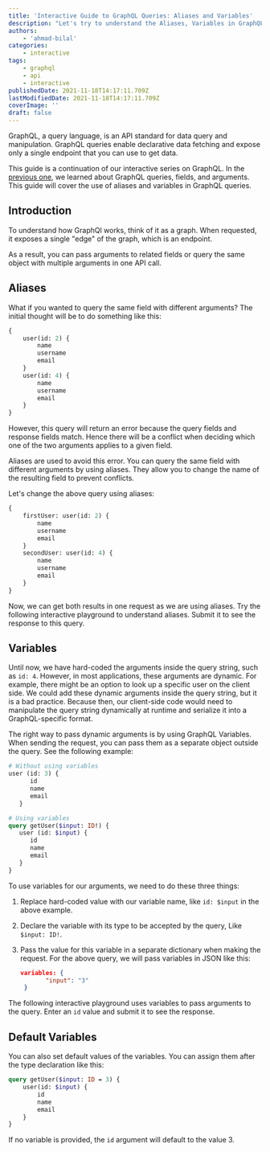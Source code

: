 ```yaml
---
title: 'Interactive Guide to GraphQL Queries: Aliases and Variables'
description: "Let's try to understand the Aliases, Variables in GraphQL queries."
authors:
    - 'ahmad-bilal'
categories:
    - interactive
tags:
    - graphql
    - api
    - interactive
publishedDate: 2021-11-18T14:17:11.709Z
lastModifiedDate: 2021-11-18T14:17:11.709Z
coverImage: ''
draft: false
---
```


<Lead>
	GraphQL, a query language, is an API standard for data query and
	manipulation. GraphQL queries enable declarative data fetching and expose
	only a single endpoint that you can use to get data.
</Lead>

This guide is a continuation of our interactive series on GraphQL. In the [previous one](https://rapidapi.com/guides/graphql-fields-arguments), we learned about GraphQL queries, fields, and arguments. This guide will cover the use of aliases and variables in GraphQL queries.

## Introduction

To understand how GraphQl works, think of it as a graph. When requested, it exposes a single "edge" of the graph, which is an endpoint.

As a result, you can pass arguments to related fields or query the same object with multiple arguments in one API call.

## Aliases

What if you wanted to query the same field with different arguments? The initial thought will be to do something like this:

```graphql
{
	user(id: 2) {
		name
		username
		email
	}
	user(id: 4) {
		name
		username
		email
	}
}
```

However, this query will return an error because the query fields and response fields match. Hence there will be a conflict when deciding which one of the two arguments applies to a given field.

Aliases are used to avoid this error. You can query the same field with different arguments by using aliases. They allow you to change the name of the resulting field to prevent conflicts.

Let's change the above query using aliases:

```graphql
{
	firstUser: user(id: 2) {
		name
		username
		email
	}
	secondUser: user(id: 4) {
		name
		username
		email
	}
}
```

Now, we can get both results in one request as we are using aliases. Try the following interactive playground to understand aliases. Submit it to see the response to this query.

<GraphQLClient type="aliases" />

## Variables

Until now, we have hard-coded the arguments inside the query string, such as `id: 4`. However, in most applications, these arguments are dynamic. For example, there might be an option to look up a specific user on the client side. We could add these dynamic arguments inside the query string, but it is a bad practice. Because then, our client-side code would need to manipulate the query string dynamically at runtime and serialize it into a GraphQL-specific format.

The right way to pass dynamic arguments is by using GraphQL Variables. When sending the request, you can pass them as a separate object outside the query. See the following example:

```graphql
# Without using variables
user (id: 3) {
      id
      name
      email
   }

# Using variables
query getUser($input: ID!) {
   user (id: $input) {
      id
      name
      email
   }
}
```

To use variables for our arguments, we need to do these three things:

1. Replace hard-coded value with our variable name, like `id: $input` in the above example.

2. Declare the variable with its type to be accepted by the query, Like `$input: ID!`.

3. Pass the value for this variable in a separate dictionary when making the request. For the above query, we will pass variables in JSON like this:

    ```json
    variables: {
           "input": "3"
     }
    ```

The following interactive playground uses variables to pass arguments to the query. Enter an `id` value and submit it to see the response.

<GraphQLClient type="variables" />

## Default Variables

You can also set default values of the variables. You can assign them after the type declaration like this:

```graphql
query getUser($input: ID = 3) {
	user(id: $input) {
		id
		name
		email
	}
}
```

If no variable is provided, the `id` argument will default to the value 3.

